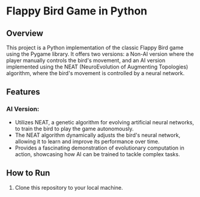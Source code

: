 # Flappy Bird Game in Python

## Overview

This project is a Python implementation of the classic Flappy Bird game using the Pygame library. It offers two versions: a Non-AI version where the player manually controls the bird's movement, and an AI version implemented using the NEAT (NeuroEvolution of Augmenting Topologies) algorithm, where the bird's movement is controlled by a neural network.

## Features

### AI Version:

- Utilizes NEAT, a genetic algorithm for evolving artificial neural networks, to train the bird to play the game autonomously.
- The NEAT algorithm dynamically adjusts the bird's neural network, allowing it to learn and improve its performance over time.
- Provides a fascinating demonstration of evolutionary computation in action, showcasing how AI can be trained to tackle complex tasks.

## How to Run

1. Clone this repository to your local machine.
